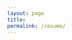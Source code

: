 ```yaml
---
layout: page
title:
permalink: /resume/
---
```


<object data="{{ site.baseurl }}/download/GregorSchroeder.pdf" width="100%" height="1000" type="application/pdf"></object>
